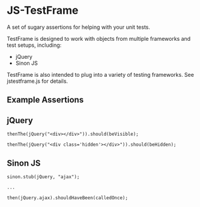 JS-TestFrame
============

A set of sugary assertions for helping with your unit tests.

TestFrame is designed to work with objects from multiple frameworks and test setups, including:
* jQuery
* Sinon JS

TestFrame is also intended to plug into a variety of testing frameworks. See jstestframe.js for details.

Example Assertions
------------------

jQuery
------

```
thenThe(jQuery("<div></div>")).should(beVisible);

thenThe(jQuery("<div class='hidden'></div>")).should(beHidden);
```

Sinon JS
--------

```
sinon.stub(jQuery, "ajax");

...

then(jQuery.ajax).shouldHaveBeen(calledOnce);
```


